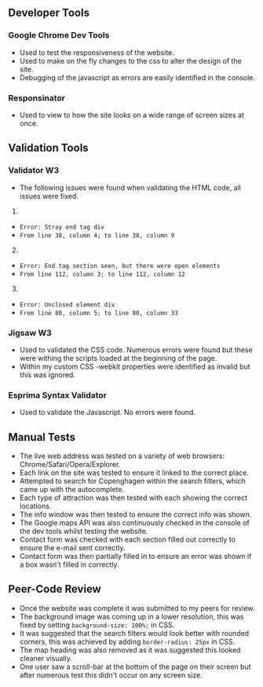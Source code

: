 ## Developer Tools

### Google Chrome Dev Tools

- Used to test the responsiveness of the website.
- Used to make on the fly changes to the css to alter the design of the site.
- Debugging of the javascript as errors are easily identified in the console.

### Responsinator

- Used to view to how the site looks on a wide range of screen sizes at once.

## Validation Tools

### Validator W3

- The following issues were found when validating the HTML code, all issues were fixed.

1. 
- `Error: Stray end tag div`
- `From line 38, column 4; to line 38, column 9`

2. 
- `Error: End tag section seen, but there were open elements`
- `From line 112, column 3; to line 112, column 12`

3. 
- `Error: Unclosed element div`
- `From line 80, column 5; to line 80, column 33`

### Jigsaw W3

- Used to validated the CSS code. Numerous errors were found but these were withing the scripts loaded at the beginning of the page.
- Within my custom CSS -webkit properties were identified as invalid but this was ignored.

### Esprima Syntax Validator

- Used to validate the Javascript. No errors were found.

## Manual Tests

- The live web address was tested on a variety of web browsers: Chrome/Safari/Opera/Explorer.
- Each link on the site was tested to ensure it linked to the correct place.
- Attempted to search for Copenghagen within the search filters, which came up with the autocomplete.
- Each type of attraction was then tested with each showing the correct locations.
- The info window was then tested to ensure the correct info was shown.
- The Google maps API was also continuously checked in the console of the dev tools whilst testing the website.
- Contact form was checked with each section filled out correctly to ensure the e-mail sent correctly.
- Contact form was then partially filled in to ensure an error was shown if a box wasn't filled in correctly.

## Peer-Code Review

- Once the website was complete it was submitted to my peers for review.
- The background image was coming up in a lower resolution, this was fixed by setting  `background-size: 100%;` in CSS.
- It was suggested that the search filters would look better with rounded corners, this was achieved by adding `border-radius: 25px` in CSS.
- The map heading was also removed as it was suggested this looked cleaner visually.
- One user saw a scroll-bar at the bottom of the page on their screen but after numerous test this didn't occur on any screen size.